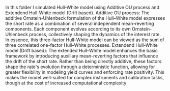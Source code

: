 In this folder I simulated Hull-White model using Additive OU process and Extendend Hull-White model (Drift based).
Additive OU process: The additive Ornstein-Uhlenbeck formulation of the Hull–White model expresses the short rate as a combination of several independent mean-reverting components. Each component evolves according to its own Ornstein-Uhlenbeck process, collectively shaping the dynamics of the interest rate. In essence, this three-factor Hull–White model can be viewed as the sum of three correlated one-factor Hull–White processes.
Extendend Hull-White model (Drift based): The extended Hull–White model enhances the basic framework by introducing auxiliary mean-reverting factors that influence the drift of the short rate. Rather than being directly additive, these factors shape the rate's evolution through a deterministic function, allowing for greater flexibility in modeling yield curves and enforcing rate positivity. This makes the model well-suited for complex instruments and calibration tasks, though at the cost of increased computational complexity
